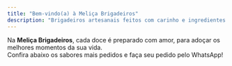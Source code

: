 ```yaml
---
title: "Bem-vindo(a) à Meliça Brigadeiros"
description: "Brigadeiros artesanais feitos com carinho e ingredientes selecionados."
---
```


Na **Meliça Brigadeiros**, cada doce é preparado com amor, para adoçar os melhores momentos da sua vida.  
Confira abaixo os sabores mais pedidos e faça seu pedido pelo WhatsApp!
